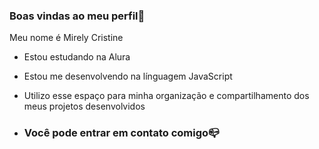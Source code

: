 ### Boas vindas ao meu perfil💙 

Meu nome é Mirely Cristine

- Estou estudando na Alura
-  Estou me desenvolvendo na línguagem JavaScript
-  Utilizo esse espaço para minha organização e compartilhamento dos meus projetos desenvolvidos

-  ### Você pode entrar em contato comigo📪
